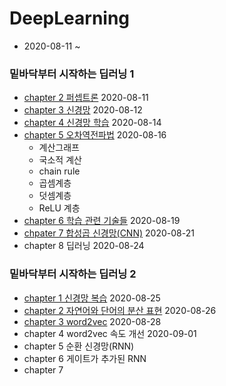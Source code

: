 # DeepLearning

  - 2020-08-11 ~
### 밑바닥부터 시작하는 딥러닝 1
  - [chapter 2 퍼셉트론](https://github.com/KIMDOKYOUNG/DeepLearning/tree/master/chapter2/XOR.ipynb) 2020-08-11
  - [chapter 3 신경망](https://github.com/KIMDOKYOUNG/DeepLearning/tree/master/chapter3/chapter_3.ipynb) 2020-08-12
  - [chapter 4 신경망 학습](https://github.com/KIMDOKYOUNG/DeepLearning/tree/master/chapter4/chapter_4.ipynb) 2020-08-14
  - [chapter 5 오차역전파법](https://github.com/KIMDOKYOUNG/DeepLearning/tree/master/chapter5/backpropagation.ipynb) 2020-08-16
    - 계산그래프
    - 국소적 계산
    - chain rule
    - 곱셈계층
    - 덧셈계층 
    - ReLU 계층
  - [chapter 6 학습 관련 기술들](https://github.com/KIMDOKYOUNG/DeepLearning/tree/master/chapter6/chapter_6.ipynb) 2020-08-19
  - [chpater 7 합성곱 신경망(CNN)](https://github.com/KIMDOKYOUNG/DeepLearning/tree/master/chapter7/chapter_7.ipynb) 2020-08-21
  - chapter 8 딥러닝 2020-08-24

  
### 밑바닥부터 시작하는 딥러닝 2
  - [chapter 1 신경망 복습](https://github.com/KIMDOKYOUNG/DeepLearning/tree/master/2_chapter1/chapter1.ipynb) 2020-08-25 
  - [chapter 2 자연어와 단어의 분산 표현](https://github.com/KIMDOKYOUNG/DeepLearning/tree/master/2_chapter2/chapter2.ipynb) 2020-08-26
  - [chapter 3 word2vec](https://github.com/KIMDOKYOUNG/DeepLearning/tree/master/2_chapter3/chapter3.ipynb) 2020-08-28
  - chapter 4 word2vec 속도 개선 2020-09-01
  - chapter 5 순환 신경망(RNN) 
  - chapter 6 게이트가 추가된 RNN
  - chapter 7 

